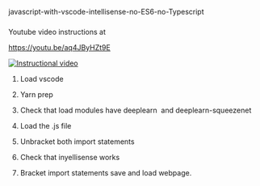 javascript-with-vscode-intellisense-no-ES6-no-Typescript

###



Youtube video instructions at

https://youtu.be/aq4JByHZt9E







[![Instructional video](http://img.youtube.com/vi/aq4JByHZt9E/0.jpg)](https://youtu.be/aq4JByHZt9E)








1. Load vscode

2. Yarn prep

3. Check that load modules have deeplearn  and deeplearn-squeezenet

4. Load the .js file

5. Unbracket both import statements

6. Check that inyellisense works

7. Bracket import statements save and load webpage.
